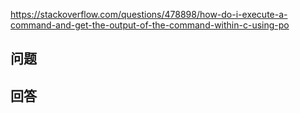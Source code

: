 <https://stackoverflow.com/questions/478898/how-do-i-execute-a-command-and-get-the-output-of-the-command-within-c-using-po>

## 问题



## 回答
